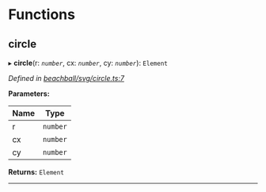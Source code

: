 

# Functions

<a id="circle"></a>

##  circle

▸ **circle**(r: *`number`*, cx: *`number`*, cy: *`number`*): `Element`

*Defined in [beachball/svg/circle.ts:7](https://github.com/polkadot-js/ui/blob/e23af70/packages/ui-identicon/src/beachball/svg/circle.ts#L7)*

**Parameters:**

| Name | Type |
| ------ | ------ |
| r | `number` |
| cx | `number` |
| cy | `number` |

**Returns:** `Element`

___

